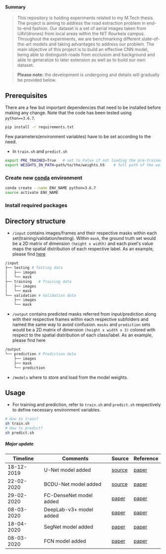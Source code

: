 #### Summary
>This repository is holding experiments related to my M.Tech thesis. <br>
The project is aiming to address the road extraction problem in end-to-end fashion. 
Our dataset is a set of aerial images taken from UAV(drones) from local areas within the NIT Rourkela campus. 
Throughout the experiments, we are benchmarking different state-of-the-art models and taking advantages to address our problem. The main objective of this project is to build an effective CNN model, being able to distinguish roads from occlusion and background
and able to generalize to later extension as well as to build our own dataset. 

> **Please note:** the development is undergoing and details will 
> gradually be provided below. 

## Prerequisites
There are a few but important dependencies that need to be installed before making any change. 
Note that the code has been tested using `python==3.6.7`. 
```bash 
pip install -r requirements.txt
```
Few parameters(environment variables) have to be set according to the need.
* In `train.sh` and `predict.sh`
```bash
export PRE_TRAINED=True   # set to False if not loading the pre-trained weight 
export WEIGHTS_IN_PATH=path/to/the/weights.h5    # full path of the weight
``` 

### Create new [conda](https://docs.conda.io/projects/conda/en/latest/user-guide/install/windows.html) environment 
```bash
conda create --name ENV_NAME python=3.6.7
source activate ENV_NAME
```
### Install required packages


## Directory structure
* `/input` contains images/frames and their respective masks within each 
set(training/validation/testing). Within `mask`, the ground truth set would be a 2D matrix of dimension `(height x width)` and each pixel's value maps the spatial distribution of each respective label. 
As an example, please find [here](https://github.com/naivomah3/lab-cv/blob/master/notebooks/image-preprocessing.ipynb)

```bash
/input
├── testing # Testing data 
│   ├── images
│   └── mask
├── training   # Training data 
│   ├── images
│   └── mask
└── validation # Validation data
    ├── images
    └── mask
```
* `/output` contains predicted masks referred from input/prediction along with their respective frames within each respective subfolders and named the same way to avoid confusion. `masks` and `prediction` sets would be a 2D matrix of dimension `(height x width x 3)` colored with respect to the spatial distribution of each class/label. As an example, please find here
```bash
/output   
└── prediction # Prediction data 
    ├── images
    ├── mask
    └── prediction
```
* `/models` where to store and load from the model weights. 



## Usage
* For training and prediction, refer to `train.sh` and `predict.sh` respectively to define necessary environment variables. 
```bash
# How to train? 
sh train.sh
# How to predict?
sh predict.sh
```

##### Major update
| Timeline |         Comments           | Source                                                                                       |        Reference                          |
| -------- | -------------------------- | -------------------------------------------------                                            | ----------------------------------------  | 
| 18-12-2019 | U-Net model added        |    [source](https://github.com/naivomah3/lab-cv/blob/master/src/models/unet.py)              | [paper](https://arxiv.org/abs/1505.04597) | 
| 22-02-2020 | BCDU-Net model added     |    [source](https://github.com/naivomah3/lab-cv/blob/master/src/models/bcd_unet.py)          | [paper](https://arxiv.org/abs/1909.00166) |
| 29-02-2020 | FC-DenseNet model added  |    [paper](https://github.com/naivomah3/lab-cv/blob/master/src/models/fc_densenet.py)        | [paper](https://arxiv.org/abs/1611.09326) |
| 08-03-2020 | DeepLab-v3+ model added  |   [paper](https://github.com/naivomah3/lab-cv/blob/master/src/models/deeplab_v3_plus.py)     | [paper](https://arxiv.org/abs/1802.02611) |
| 18-04-2020 | SegNet model added       |   [paper](https://github.com/naivomah3/lab-cv/blob/master/src/models/segnet.py)              | [paper](https://arxiv.org/abs/1511.00561) |
| 08-03-2020 | FCN model added          |  [paper](https://github.com/naivomah3/lab-cv/blob/master/src/models/fcn_8s.py)               | [paper](https://arxiv.org/abs/1411.4038)  |

